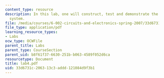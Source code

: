 ```yaml
---
content_type: resource
description: In this lab, one will construct, test and demonstrate the audio playback
  system.
file: /media/courses/6-002-circuits-and-electronics-spring-2007/33d6731c206313c3addd121084d9f3b1_lab4.pdf
file_type: application/pdf
learning_resource_types:
- Labs
ocw_type: OCWFile
parent_title: Labs
parent_type: CourseSection
parent_uid: b8f61f37-6630-251b-b063-4589f052d6ca
resourcetype: Document
title: lab4.pdf
uid: 33d6731c-2063-13c3-addd-121084d9f3b1
---
```

